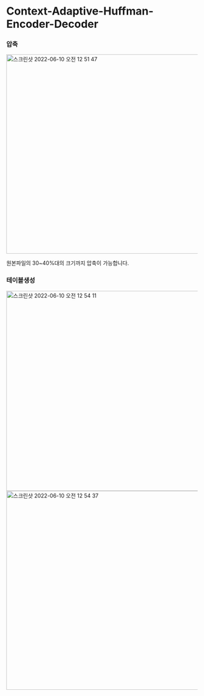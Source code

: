 # Context-Adaptive-Huffman-Encoder-Decoder

### 압축
<img width="525" alt="스크린샷 2022-06-10 오전 12 51 47" src="https://user-images.githubusercontent.com/43588644/172890713-9f16c746-cecf-469f-97ac-9311b05173f7.png">

원본파일의 30~40%대의 크기까지 압축이 가능합니다. 

### 테이블생성
<img width="527" alt="스크린샷 2022-06-10 오전 12 54 11" src="https://user-images.githubusercontent.com/43588644/172891185-c12ffd5b-21ed-4739-9247-ec22402f8463.png">
<img width="524" alt="스크린샷 2022-06-10 오전 12 54 37" src="https://user-images.githubusercontent.com/43588644/172891270-00329a19-2c12-43be-85cd-2525c93f4c3e.png">
